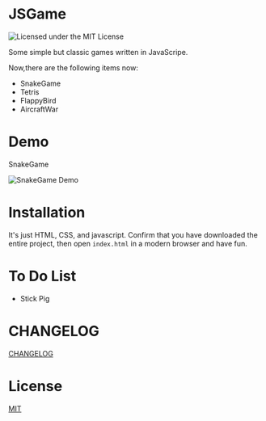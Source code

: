 # JSGame
![Licensed under the MIT License](https://img.shields.io/badge/License-MIT-blue.svg)

Some simple but classic games written in JavaScripe.

Now,there are the following items now:

- SnakeGame
- Tetris
- FlappyBird
- AircraftWar

# Demo

SnakeGame

![SnakeGame Demo](http://olvboulzy.bkt.clouddn.com/20180409-%E8%B4%AA%E5%90%83%E8%9B%87.gif)
# Installation
It's just HTML, CSS, and javascript. Confirm that you have downloaded the entire project, then open `index.html` in a modern browser and have fun.



# To Do List

- Stick Pig



# CHANGELOG

[CHANGELOG](https://github.com/baylin87/JSGame/releases)

# License

[MIT](https://github.com/baylin87/JSGame/blob/master/LICENSE)